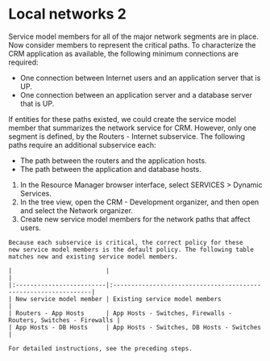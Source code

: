 # Local networks 2

Service model members for all of the major network segments are in
place. Now consider members to represent the critical paths. To
characterize the CRM application as available, the following minimum
connections are required:

-   One connection between Internet users and an application server that
    is UP.
-   One connection between an application server and a database server
    that is UP.

If entities for these paths existed, we could create the service model
member that summarizes the network service for CRM. However, only one
segment is defined, by the Routers - Internet subservice. The following
paths require an additional subservice each:

-   The path between the routers and the application hosts.
-   The path between the application and database hosts.

1.   In the Resource Manager browser interface, select SERVICES &gt;
    Dynamic Services.
2.   In the tree view, open the CRM - Development organizer, and then
    open and select the Network organizer.
3.   Create new service model members for the network paths that affect
    users.

    Because each subservice is critical, the correct policy for these
    new service model members is the default policy. The following table
    matches new and existing service model members.

    |                          |                                                                 |
    |:-------------------------|:----------------------------------------------------------------|
    | New service model member | Existing service model members                                  |
    | Routers - App Hosts      | App Hosts - Switches, Firewalls - Routers, Switches - Firewalls |
    | App Hosts - DB Hosts     | App Hosts - Switches, DB Hosts - Switches                       |

    For detailed instructions, see the preceding steps.


